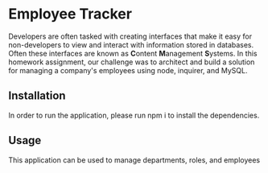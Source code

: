 # Employee Tracker

Developers are often tasked with creating interfaces that make it easy for non-developers to view and interact with information stored in databases. Often these interfaces are known as **C**ontent **M**anagement **S**ystems. In this homework assignment, our challenge was to architect and build a solution for managing a company's employees using node, inquirer, and MySQL.

## Installation

In order to run the application, please run npm i to install the dependencies.

## Usage 

This application can be used to manage departments, roles, and employees

